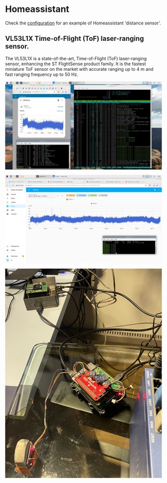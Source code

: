 # Homeassistant

Check the [configuration](configuration.yaml) for an example of Homeassistant 'distance sensor'.

## VL53L1X Time-of-Flight (ToF) laser-ranging sensor.

The VL53L1X is a state-of-the-art, Time-of-Flight (ToF) laser-ranging sensor, enhancing the ST FlightSense product family. It is the fastest miniature ToF sensor on the market with accurate ranging up to 4 m and fast ranging frequency up to 50 Hz.

![Screenshot from Boot server terminal](vl53l1x-screenshot.jpg)

![Homeassistant Graph from distance sensor](vl53l1x-ha-test-8.png)

![Prototype](vl53l1x-test.jpg)
